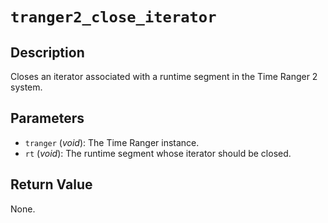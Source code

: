 # `tranger2_close_iterator`

## Description
Closes an iterator associated with a runtime segment in the Time Ranger 2 system.

## Parameters
- `tranger` (*void*): The Time Ranger instance.
- `rt` (*void*): The runtime segment whose iterator should be closed.

## Return Value
None.
